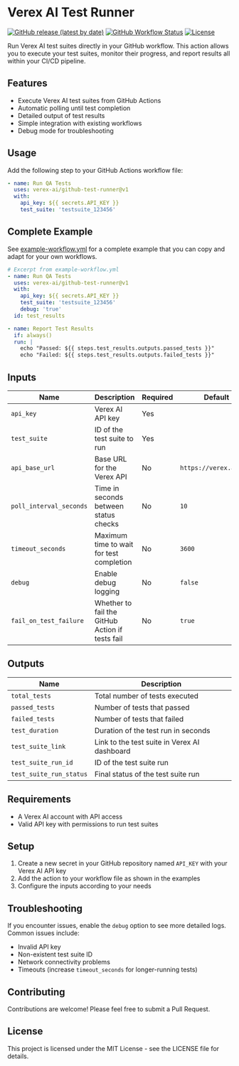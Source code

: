 # Verex AI Test Runner

[![GitHub release (latest by date)](https://img.shields.io/github/v/release/verex-ai/github-test-runner)](https://github.com/verex-ai/github-test-runner/releases)
[![GitHub Workflow Status](https://img.shields.io/github/actions/workflow/status/verex-ai/github-test-runner/ci.yml?branch=main)](https://github.com/verex-ai/github-test-runner/actions)
[![License](https://img.shields.io/github/license/verex-ai/github-test-runner)](https://github.com/verex-ai/github-test-runner/blob/main/LICENSE)

Run Verex AI test suites directly in your GitHub workflow. This action allows you to execute your test suites, monitor their progress, and report results all within your CI/CD pipeline.

## Features

- Execute Verex AI test suites from GitHub Actions
- Automatic polling until test completion
- Detailed output of test results
- Simple integration with existing workflows
- Debug mode for troubleshooting

## Usage

Add the following step to your GitHub Actions workflow file:

```yaml
- name: Run QA Tests
  uses: verex-ai/github-test-runner@v1
  with:
    api_key: ${{ secrets.API_KEY }}
    test_suite: 'testsuite_123456'
```

## Complete Example

See [example-workflow.yml](./example-workflow.yml) for a complete example that you can copy and adapt for your own workflows.

```yaml
# Excerpt from example-workflow.yml
- name: Run QA Tests
  uses: verex-ai/github-test-runner@v1
  with:
    api_key: ${{ secrets.API_KEY }}
    test_suite: 'testsuite_123456'
    debug: 'true'
  id: test_results

- name: Report Test Results
  if: always()
  run: |
    echo "Passed: ${{ steps.test_results.outputs.passed_tests }}"
    echo "Failed: ${{ steps.test_results.outputs.failed_tests }}"
```

## Inputs

| Name | Description | Required | Default |
|------|-------------|----------|---------|
| `api_key` | Verex AI API key | Yes | |
| `test_suite` | ID of the test suite to run | Yes | |
| `api_base_url` | Base URL for the Verex API | No | `https://verex.ai/api` |
| `poll_interval_seconds` | Time in seconds between status checks | No | `10` |
| `timeout_seconds` | Maximum time to wait for test completion | No | `3600` |
| `debug` | Enable debug logging | No | `false` |
| `fail_on_test_failure` | Whether to fail the GitHub Action if tests fail | No | `true` |

## Outputs

| Name | Description |
|------|-------------|
| `total_tests` | Total number of tests executed |
| `passed_tests` | Number of tests that passed |
| `failed_tests` | Number of tests that failed |
| `test_duration` | Duration of the test run in seconds |
| `test_suite_link` | Link to the test suite in Verex AI dashboard |
| `test_suite_run_id` | ID of the test suite run |
| `test_suite_run_status` | Final status of the test suite run |

## Requirements

- A Verex AI account with API access
- Valid API key with permissions to run test suites

## Setup

1. Create a new secret in your GitHub repository named `API_KEY` with your Verex AI API key
2. Add the action to your workflow file as shown in the examples
3. Configure the inputs according to your needs

## Troubleshooting

If you encounter issues, enable the `debug` option to see more detailed logs. Common issues include:

- Invalid API key
- Non-existent test suite ID
- Network connectivity problems
- Timeouts (increase `timeout_seconds` for longer-running tests)

## Contributing

Contributions are welcome! Please feel free to submit a Pull Request.

## License

This project is licensed under the MIT License - see the LICENSE file for details.
